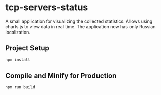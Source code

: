 # tcp-servers-status

A small application for visualizing the collected statistics. Allows using charts.js to view data in real time. The application now has only Russian localization.

## Project Setup

```sh
npm install
```

## Compile and Minify for Production

```sh
npm run build
```
